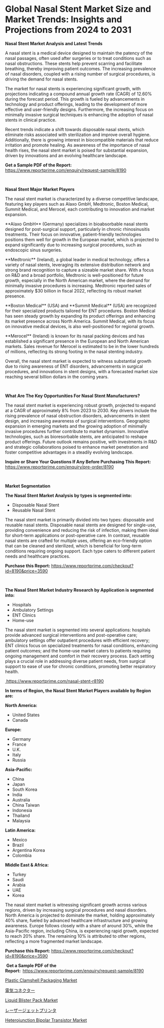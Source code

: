 <p><h1>Global Nasal Stent Market Size and Market Trends: Insights and Projections from 2024 to 2031</h1></p><p><strong>Nasal Stent Market Analysis and Latest Trends</strong></p>
<p><p>A nasal stent is a medical device designed to maintain the patency of the nasal passages, often used after surgeries or to treat conditions such as nasal obstructions. These stents help prevent scarring and facilitate breathing, thereby improving patient outcomes. The increasing prevalence of nasal disorders, coupled with a rising number of surgical procedures, is driving the demand for nasal stents.</p><p>The market for nasal stents is experiencing significant growth, with projections indicating a compound annual growth rate (CAGR) of 12.60% during the forecast period. This growth is fueled by advancements in technology and product offerings, leading to the development of more effective and user-friendly designs. Furthermore, the increasing focus on minimally invasive surgical techniques is enhancing the adoption of nasal stents in clinical practice.</p><p>Recent trends indicate a shift towards disposable nasal stents, which eliminate risks associated with sterilization and improve overall hygiene. Additionally, there is growing interest in biocompatible materials that reduce irritation and promote healing. As awareness of the importance of nasal health rises, the nasal stent market is poised for substantial expansion, driven by innovations and an evolving healthcare landscape.</p></p>
<p><strong>Get a Sample PDF of the Report:&nbsp;</strong> <a href="https://www.reportprime.com/enquiry/request-sample/8190">https://www.reportprime.com/enquiry/request-sample/8190</a></p>
<p>&nbsp;</p>
<p><strong>Nasal Stent Major Market Players</strong></p>
<p><p>The nasal stent market is characterized by a diverse competitive landscape, featuring key players such as Alaxo GmbH, Medtronic, Boston Medical, Summit Medical, and Merocel, each contributing to innovation and market expansion.</p><p>**Alaxo GmbH** (Germany) specializes in bioabsorbable nasal stents designed for post-surgical support, particularly in chronic rhinosinusitis treatments. Their focus on innovative, patient-friendly technologies positions them well for growth in the European market, which is projected to expand significantly due to increasing surgical procedures, such as endoscopic sinus surgeries.</p><p>**Medtronic** (Ireland), a global leader in medical technology, offers a variety of nasal stents, leveraging its extensive distribution network and strong brand recognition to capture a sizeable market share. With a focus on R&D and a broad portfolio, Medtronic is well-positioned for future growth, especially in the North American market, where the demand for minimally invasive procedures is increasing. Medtronic reported sales of approximately $30 billion in fiscal 2022, reflecting its robust market presence.</p><p>**Boston Medical** (USA) and **Summit Medical** (USA) are recognized for their specialized products tailored for ENT procedures. Boston Medical has seen steady growth by expanding its product offerings and enhancing its market presence across North America. Summit Medical, with its focus on innovative medical devices, is also well-positioned for regional growth.</p><p>**Merocel** (Ireland) is known for its nasal packing devices and has established a significant presence in the European and North American markets. Sales revenue for Merocel is estimated to be in the lower hundreds of millions, reflecting its strong footing in the nasal stenting industry.</p><p>Overall, the nasal stent market is expected to witness substantial growth due to rising awareness of ENT disorders, advancements in surgical procedures, and innovations in stent designs, with a forecasted market size reaching several billion dollars in the coming years.</p></p>
<p>&nbsp;</p>
<p><strong>What Are The Key Opportunities For Nasal Stent Manufacturers?</strong></p>
<p><p>The nasal stent market is experiencing robust growth, projected to expand at a CAGR of approximately 8% from 2023 to 2030. Key drivers include the rising prevalence of nasal obstruction disorders, advancements in stent design, and increasing awareness of surgical interventions. Geographic expansion in emerging markets and the growing adoption of minimally invasive procedures further contribute to market dynamism. Innovative technologies, such as bioresorbable stents, are anticipated to reshape product offerings. Future outlook remains positive, with investments in R&D and strategic collaborations poised to enhance market penetration and foster competitive advantages in a steadily evolving landscape.</p></p>
<p><strong>Inquire or Share Your Questions If Any Before Purchasing This Report:</strong> <a href="https://www.reportprime.com/enquiry/pre-order/8190">https://www.reportprime.com/enquiry/pre-order/8190</a></p>
<p>&nbsp;</p>
<p><strong>Market Segmentation</strong></p>
<p><strong>The Nasal Stent Market Analysis by types is segmented into:</strong></p>
<p><ul><li>Disposable Nasal Stent</li><li>Reusable Nasal Stent</li></ul></p>
<p><p>The nasal stent market is primarily divided into two types: disposable and reusable nasal stents. Disposable nasal stents are designed for single-use, providing convenience and reducing the risk of infection, making them ideal for short-term applications or post-operative care. In contrast, reusable nasal stents are crafted for multiple uses, offering an eco-friendly option that can be cleaned and sterilized, which is beneficial for long-term conditions requiring ongoing support. Each type caters to different patient needs and healthcare practices.</p></p>
<p><strong>Purchase this Report:&nbsp;</strong><a href="https://www.reportprime.com/checkout?id=8190&price=3590">https://www.reportprime.com/checkout?id=8190&price=3590</a></p>
<p>&nbsp;</p>
<p><strong>The Nasal Stent Market Industry Research by Application is segmented into:</strong></p>
<p><ul><li>Hospitals</li><li>Ambulatory Settings</li><li>ENT Clinics</li><li>Home-use</li></ul></p>
<p><p>The nasal stent market is segmented into several applications: hospitals provide advanced surgical interventions and post-operative care; ambulatory settings offer outpatient procedures with efficient recovery; ENT clinics focus on specialized treatments for nasal conditions, enhancing patient outcomes; and the home-use market caters to patients requiring ongoing management and comfort in their recovery process. Each setting plays a crucial role in addressing diverse patient needs, from surgical support to ease of use for chronic conditions, promoting better respiratory health.</p></p>
<p><a href="https://www.reportprime.com/nasal-stent-r8190">&nbsp;https://www.reportprime.com/nasal-stent-r8190</a></p>
<p><strong>In terms of Region, the Nasal Stent Market Players available by Region are:</strong></p>
<p>
    <p> <strong> North America: </strong>
        <ul>
            <li>United States</li>
            <li>Canada</li>
        </ul>
        </p> 
    <p> <strong> Europe: </strong>
        <ul>
            <li>Germany</li>
            <li>France</li>
            <li>U.K.</li>
            <li>Italy</li>
            <li>Russia</li>
        </ul>
        </p> 
    <p> <strong> Asia-Pacific: </strong>
        <ul>
            <li>China</li>
            <li>Japan</li>
            <li>South Korea</li>
            <li>India</li>
            <li>Australia</li>
            <li>China Taiwan</li>
            <li>Indonesia</li>
            <li>Thailand</li>
            <li>Malaysia</li>
        </ul>
        </p> 
    <p> <strong> Latin America: </strong>
        <ul>
            <li>Mexico</li>
            <li>Brazil</li>
            <li>Argentina Korea</li>
            <li>Colombia</li>
        </ul>
        </p> 
    <p> <strong> Middle East & Africa: </strong>
        <ul>
            <li>Turkey</li>
            <li>Saudi</li>
            <li>Arabia</li>
            <li>UAE</li>
            <li>Korea</li>
        </ul>
    </p>
    </p>
<p><p>The nasal stent market is witnessing significant growth across various regions, driven by increasing surgical procedures and nasal disorders. North America is projected to dominate the market, holding approximately 40% share, fueled by advanced healthcare infrastructure and growing awareness. Europe follows closely with a share of around 30%, while the Asia-Pacific region, including China, is experiencing rapid growth, expected to reach 20% share. The remaining 10% is attributed to other regions, reflecting a more fragmented market landscape.</p></p>
<p><strong>Purchase this Report: </strong><a href="https://www.reportprime.com/checkout?id=8190&price=3590">https://www.reportprime.com/checkout?id=8190&price=3590</a></p>
<p>&nbsp;<strong>Get a Sample PDF of the Report:&nbsp;&nbsp;</strong><a href="https://www.reportprime.com/enquiry/request-sample/8190">https://www.reportprime.com/enquiry/request-sample/8190</a></p>
<p><strong></strong></p>
<p><p><a href="https://issuu.com/reportprime-2/docs/plastic-clamshell-packaging-market-_fa6ff5303ecaa6">Plastic Clamshell Packaging Market</a></p><p><a href="https://medium.com/@deonboer2023/electrical-connectors-market-%E3%81%AF-%E3%82%B3%E3%82%B9%E3%83%88%E7%AE%A1%E7%90%86%E3%81%A8%E5%8A%B9%E7%8E%87%E5%90%91%E4%B8%8A%E3%82%92%E5%84%AA%E5%85%88%E3%81%97%E3%81%BE%E3%81%99-%E3%81%95%E3%82%89%E3%81%AB-%E5%A0%B1%E5%91%8A%E6%9B%B8%E3%81%AF%E5%B8%82%E5%A0%B4%E3%81%AE%E9%9C%80%E8%A6%81%E9%9D%A2%E3%81%A8%E4%BE%9B%E7%B5%A6%E9%9D%A2%E3%81%AE%E4%B8%A1%E6%96%B9%E3%82%92%E3%82%AB%E3%83%90%E3%83%BC%E3%81%97%E3%81%A6%E3%81%84%E3%81%BE%E3%81%99-electrical-1ed1093f7493">電気コネクター</a></p><p><a href="https://issuu.com/reportprime-2/docs/liquid-blister-pack-market-size-203_3de8b6129d38a5">Liquid Blister Pack Market</a></p><p><a href="https://medium.com/@kw8enloe/laser-jet-printers-market-%E3%81%AE%E3%82%B0%E3%83%AD%E3%83%BC%E3%83%90%E3%83%AB%E5%B8%82%E5%A0%B4%E6%A6%82%E8%A6%81%E3%81%AF-%E4%B8%96%E7%95%8C%E3%81%8A%E3%82%88%E3%81%B3%E4%B8%BB%E8%A6%81%E5%B8%82%E5%A0%B4%E3%81%AB%E3%81%8A%E3%81%91%E3%82%8B%E6%A5%AD%E7%95%8C%E3%81%AB%E5%BD%B1%E9%9F%BF%E3%82%92%E4%B8%8E%E3%81%88%E3%82%8B%E4%B8%BB%E8%A6%81%E3%81%AA%E3%83%88%E3%83%AC%E3%83%B3%E3%83%89%E3%81%AB%E3%81%A4%E3%81%84%E3%81%A6-%E7%8B%AC%E8%87%AA%E3%81%AE%E8%A6%96%E7%82%B9%E3%82%92%E6%8F%90%E4%BE%9B%E3%81%97%E3%81%BE%E3%81%99-f09e8732e66d">レーザージェットプリンタ</a></p><p><a href="https://www.linkedin.com/pulse/heterojunction-bipolar-transistor-market-share-size-5a0sc?trackingId=IocKjy12QCKJHmyIzrZtCw%3D%3D">Heterojunction Bipolar Transistor Market</a></p></p>